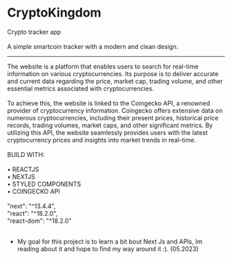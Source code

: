 # CryptoKingdom

Crypto tracker app <br>
<br>
A simple smartcoin tracker with a modern and clean design.<br>
<hr>
The website is a platform that enables users to search for real-time information on various cryptocurrencies. Its purpose is to deliver accurate and current data regarding the price, market cap, trading volume, and other essential metrics associated with cryptocurrencies.<br>
<br>
To achieve this, the website is linked to the Coingecko API, a renowned provider of cryptocurrency information. Coingecko offers extensive data on numerous cryptocurrencies, including their present prices, historical price records, trading volumes, market caps, and other significant metrics. By utilizing this API, the website seamlessly provides users with the latest cryptocurrency prices and insights into market trends in real-time.<br>
<br>
BUILD WITH:<br>
<br>
• REACTJS<br>
• NEXTJS<br>
• STYLED COMPONENTS<br>
• COINGECKO API<br>
<br>
"next": "^13.4.4",<br>
"react": "^18.2.0",<br>
"react-dom": "^18.2.0"<br>
<br>

- My goal for this project is to learn a bit bout Next Js and APIs, Im reading about it and hope to find my way around it :). (05.2023)<br>
<br>




